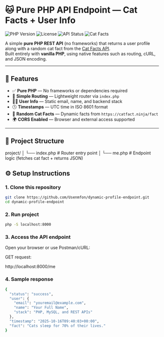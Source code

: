# 🐱 Pure PHP API Endpoint — Cat Facts + User Info

![PHP Version](https://img.shields.io/badge/PHP-%3E%3D7.4-blue)
![License](https://img.shields.io/badge/license-MIT-green)
![API Status](https://img.shields.io/badge/API-online-success)
![Cat Facts](https://img.shields.io/badge/CatFacts-Live_API-orange)

A simple **pure PHP REST API** (no frameworks) that returns a user profile along with a random cat fact from the [Cat Facts API](https://catfact.ninja/fact).  
Built entirely with **vanilla PHP**, using native features such as routing, cURL, and JSON encoding.

---

## 🚀 Features

- ✅ **Pure PHP** — No frameworks or dependencies required  
- 🧭 **Simple Routing** — Lightweight router via `index.php`  
- 🧑‍💻 **User Info** — Static email, name, and backend stack  
- 🕓 **Timestamps** — UTC time in ISO 8601 format  
- 🐾 **Random Cat Facts** — Dynamic facts from `https://catfact.ninja/fact`  
- 🌍 **CORS Enabled** — Browser and external access supported  

---

## 🧩 Project Structure

project/
│
└── index.php # Router entry point
│
└── me.php # Endpoint logic (fetches cat fact + returns JSON)

## ⚙️ Setup Instructions

### 1. Clone this repository
```bash
git clone https://github.com/Usenmfon/dynamic-profile-endpoint.git
cd dynamic-profile-endpoint
```


### 2. Run project
```bash
php -S localhost:8000
```

### 3. Access the API endpoint

Open your browser or use Postman/cURL:

GET request:

http://localhost:8000/me

### 4. Sample response

```bash
{
  "status": "success",
  "user": {
    "email": "youremail@example.com",
    "name": "Your Full Name",
    "stack": "PHP, MySQL, and REST APIs"
  },
  "timestamp": "2025-10-16T09:40:03+00:00",
  "fact": "Cats sleep for 70% of their lives."
}
```
